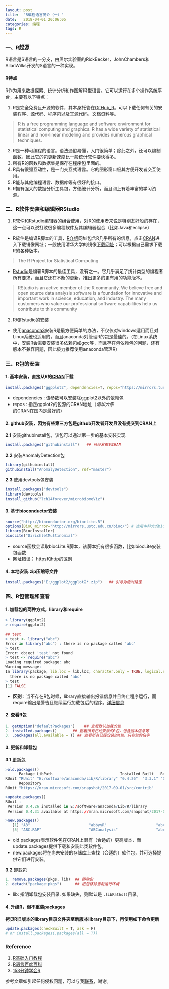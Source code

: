 ```yaml
---
layout: post
title:  "R编程语言简介（一）"
date:   2018-04-01 20:06:05
categories: 编程
tags: R
---
```


### 一、R起源

R语言是S语言的一分支，由贝尔实验室的RickBecker，JohnChambers和AllanWilks开发的S语言的一种实现。

#### R特点

R作为用来数据探索、统计分析和作图解释型语言。它可以运行在多个操作系统平台，主要有以下特点：

1. R是完全免费且开源的软件，其本身托管在[GitHub_R](https://github.com/topics/r)。可以下载任何有关的安装程序、源代码、程序包以及其源代码、文档资料等。

> R is a free programming language and software environment for statistical computing and graphics. R has a wide variety of statistical linear and non-linear modeling and provides numerous graphical techniques.

2. R是一种可编程的语言。语法通俗易懂，入门很简单；除此之外，还可以编制函数，因此它的包更新速度比一般统计软件要快得多。
3. 所有R的函数和数据集是保存在程序包里面的。
4. R具有很强互动性，是一门交互式语言。它的图形窗口极其方便开发者交互使用。
5. R能与其他编程语言、数据库等有很好的接口。
6. R拥有强大的数据分析工具包，方便统计分析，而且网上有着丰富的学习资源。



### 二、R软件安装和编辑器RStudio

1. R软件和Rstudio编辑器的组合使用，对R的使用者来说是特别友好般的存在，这一点可以说打败很多编程软件及其编辑器组合（比如Java和eclipse）


- R软件是编译R脚本的工具，[R介绍](https://www.r-project.org/)网址包含R几乎所有的信息，点击[CRAN](https://cran.r-project.org/mirrors.html)进入下载镜像网址；一般使用清华大学的镜像[下载网址](https://mirrors.tuna.tsinghua.edu.cn/CRAN/)；可以根据自己需求下载R的各种版本。

> The R Project for Statistical Computing

- [Rstudio](https://www.rstudio.com/)是编辑R脚本的最佳工具，没有之一。它几乎满足了统计类型的编程者所有要求，而且它还在不断的更新，推出更多的更有用的功能版本。

> RStudio is an active member of the R community. We believe free and open source data analysis software is a foundation for innovative and important work in science, education, and industry. The many customers who value our professional software capabilities help us contribute to this community

2. R和Rstudio的安装

- 使用[anaconda3](https://anaconda.org/)安装R是最方便简单的办法，不仅仅对windows适用而且对Linux系统也适用的，而且anaconda对管理R的包是最佳的。（在Linux系统中，安装R会需要安装很多依赖包如gcc等，而且存在包依赖包的问题，还有版本不兼容问题，因此极力推荐使用anaconda管理R）



### 三、R包的安装

#### 1. 基本安装，直接从R的[CRAN](https://mirrors.tuna.tsinghua.edu.cn/CRAN/)下载

```R
install.packages("ggpplot2", dependencies=T, repos="https://mirrors.tuna.tsinghua.edu.cn/CRAN")
```

* dependencies : 该参数可以安装除ggplot2以外的依赖包
* repos : 指定ggplot2的包源的CRAN地址（*清华大学*的CRAN在国内是最好的）



#### 2. github安装，因为有些第三方包是github开发者开发且没有提交到CRAN上 

**2.1** 安装githubinstall包，该包可以通过第一步的基本安装实现
```R
install.packages("githubinstall")   ## 已经发布到CRAN
```
**2.2** 安装AnomalyDetection包

```R
library(githubinstall)
githubinstall("AnomalyDetection", ref="master")
```
**2.3** 使用devtools包安装
```R
install.packages("devtools")
library(devtools)
install_github("lch14forever/microbiomeViz")
```

#### 3. 基于[bioconductor](https://www.bioconductor.org/)安装

```R
source("http://bioconductor.org/biocLite.R")
options(BioC_mirror="http://mirrors.ustc.edu.cn/bioc/") # 选用中科大的bioconductor镜像
library(BiocInstaller)
biocLite("DirichletMultinomial")
```

- source函数会读取biocLite.R脚本，该脚本拥有很多函数，比如biocLite安装包函数
- [网址错误](https://support.bioconductor.org/p/74540/)； https和http的区别



#### 4. 本地安装.zip压缩等文件

```R
install.packages("E:/ggplot2/ggplot2*.zip")   ## 引号为绝对路径
```



### 四、R包管理和查看

#### 1. **加载包的两种方式，library和require**

```R
> library(ggplot2)
> require(ggplot2)

## test 
> test <- library("abc")
Error in library("abc") : there is no package called 'abc'
> test
Error: object 'test' not found
> test <- require("abc")
Loading required package: abc
Warning message:
In library(package, lib.loc = lib.loc, character.only = TRUE, logical.return = TRUE,  :
  there is no package called 'abc'
> test
[1] FALSE
```

- **区别**：当不存在R包时候，library直接输出报错信息并且终止程序运行，而require输出是警告且继续运行加载包后的程序。[详细信息](https://stackoverflow.com/questions/5595512/what-is-the-difference-between-require-and-library)



#### 2. **查看R包**

```R
1. getOption("defaultPackages")    ## 查看默认加载的包
2. installed.packages()       ## 查看所有已经安装的R包，包含版本信息等
3. .packages(all.available = T) ## 查看所有已经安装的R包，只有包的名字
```



#### 3. 更新和卸载包

**3.1** [更新包](https://www.rdocumentation.org/packages/utils/versions/3.4.3/topics/update.packages)

```R
>old.packages()
      Package LibPath                              Installed Built   ReposVer
RUnit "RUnit" "E:/software/anaconda/Lib/R/library" "0.4.26"  "3.3.1" "0.4.31"
      Repository                                                  
RUnit "https://mran.microsoft.com/snapshot/2017-09-01/src/contrib"

>update.packages()
RUnit :
 Version 0.4.26 installed in E:/software/anaconda/Lib/R/library 
 Version 0.4.31 available at https://mran.microsoft.com/snapshot/2017-09-01

>new.packages()
   [1] "A3"                          "abbyyR"                      "abc"                         "abc.data"                   
   [5] "ABC.RAP"                     "ABCanalysis"                 "abcdeFBA"                    #"ABCoptim"
```

- old.packages表示软件包在CRAN上具有（合适的）更高版本，而update.packages提供下载和安装此类软件包。
- new.packages将在尚未安装的存储库上查找（合适的）软件包，并可选择提供它们进行安装。



**3.2** 卸载包

```R
1. remove.packages(pkgs, lib)  ## 移除包
2. detach("package:pkgs")      ## 把包移除当前运行环境
```
- lib: 指明卸载包安装目录. 如果缺失，则默认是 `.libPaths()`目录。



#### 4. 升级R，但不重装packages

**拷贝R旧版本的library目录文件夹至新版本library目录下，再使用如下命令更新**

```R
update.packages(checkBuilt = T, ask = F)
# or install.packages(.packages(all = T))
```




### Reference

1. [R基础入门教程](https://blog.csdn.net/Ying_Xu/article/details/50896310)
2. [R语言百度百科](https://baike.baidu.com/item/R%E8%AF%AD%E8%A8%80)
3. [153分钟学会R](https://cran.r-project.org/doc/contrib/Liu-FAQ.pdf)

参考文章如引起任何侵权问题，可以与我[联系](https://github.com/HuaZou/)，谢谢。

